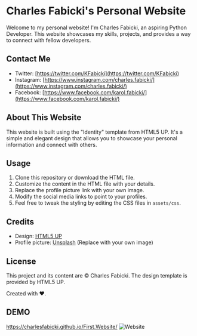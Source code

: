 # Charles Fabicki's Personal Website

Welcome to my personal website! I'm Charles Fabicki, an aspiring Python Developer. This website showcases my skills, projects, and provides a way to connect with fellow developers.

## Contact Me

- Twitter: [https://twitter.com/KFabicki](https://twitter.com/KFabicki)
- Instagram: [https://www.instagram.com/charles.fabicki/](https://www.instagram.com/charles.fabicki/)
- Facebook: [https://www.facebook.com/karol.fabicki/](https://www.facebook.com/karol.fabicki/)

## About This Website

This website is built using the "Identity" template from HTML5 UP. It's a simple and elegant design that allows you to showcase your personal information and connect with others.

## Usage

1. Clone this repository or download the HTML file.
2. Customize the content in the HTML file with your details.
3. Replace the profile picture link with your own image.
4. Modify the social media links to point to your profiles.
5. Feel free to tweak the styling by editing the CSS files in `assets/css`.

## Credits

- Design: [HTML5 UP](http://html5up.net)
- Profile picture: [Unsplash](https://unsplash.com) (Replace with your own image)

## License

This project and its content are © Charles Fabicki. The design template is provided by HTML5 UP.

Created with ❤️.
## DEMO
https://charlesfabicki.github.io/First.Website/
![Website](https://github.com/CharlesFabicki/First.Website/assets/103677730/3e61f251-54d2-4d92-8df9-0c216a495775)
